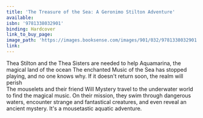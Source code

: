 ```yaml
---
title: 'The Treasure of the Sea: A Geronimo Stilton Adventure'
available:
isbn: '9781338032901'
binding: Hardcover
link_to_buy_page:
image_path: 'https://images.booksense.com/images/901/032/9781338032901.jpg'
link:
---
```



Thea Stilton and the Thea Sisters are needed to help Aquamarina, the magical land of the ocean The enchanted Music of the Sea has stopped playing, and no one knows why. If it doesn't return soon, the realm will perish&nbsp;
<br>The mouselets and their friend Will Mystery travel to the underwater world to find the magical music. On their mission, they swim through dangerous waters, encounter strange and fantastical creatures, and even reveal an ancient mystery. It's a mousetastic aquatic adventure.